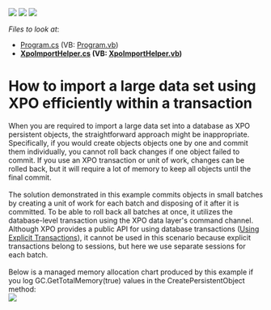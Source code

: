 <!-- default badges list -->
![](https://img.shields.io/endpoint?url=https://codecentral.devexpress.com/api/v1/VersionRange/128586059/15.2.4%2B)
[![](https://img.shields.io/badge/Open_in_DevExpress_Support_Center-FF7200?style=flat-square&logo=DevExpress&logoColor=white)](https://supportcenter.devexpress.com/ticket/details/T333879)
[![](https://img.shields.io/badge/📖_How_to_use_DevExpress_Examples-e9f6fc?style=flat-square)](https://docs.devexpress.com/GeneralInformation/403183)
<!-- default badges end -->
<!-- default file list -->
*Files to look at*:

* [Program.cs](./CS/XpoImport/Program.cs) (VB: [Program.vb](./VB/XpoImport/Program.vb))
* **[XpoImportHelper.cs](./CS/XpoImport/XpoImportHelper.cs) (VB: [XpoImportHelper.vb](./VB/XpoImport/XpoImportHelper.vb))**
<!-- default file list end -->
# How to import a large data set using XPO efficiently within a transaction


When you are required to import a large data set into a database as XPO persistent objects, the straightforward approach might be inappropriate. Specifically, if you would create objects objects one by one and commit them individually, you cannot roll back changes if one object failed to commit. If you use an XPO transaction or unit of work, changes can be rolled back, but it will require a lot of memory to keep all objects until the final commit.<br><br>The solution demonstrated in this example commits objects in small batches by creating a unit of work for each batch and disposing of it after it is committed. To be able to roll back all batches at once, it utilizes the database-level transaction using the XPO data layer's command channel. Although XPO provides a public API for using database transactions (<a href="https://documentation.devexpress.com/CoreLibraries/CustomDocument9070.aspx">Using Explicit Transactions</a>), it cannot be used in this scenario because explicit transactions belong to sessions, but here we use separate sessions for each batch.<br><br>Below is a managed memory allocation chart produced by this example if you log GC.GetTotalMemory(true) values in the CreatePersistentObject method:<br><img src="https://raw.githubusercontent.com/DevExpress-Examples/how-to-import-a-large-data-set-using-xpo-efficiently-within-a-transaction-t333879/15.2.4+/media/acf4ec89-badb-11e5-80bf-00155d62480c.png"><br><br>

<br/>


